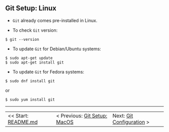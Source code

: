 ## Git Setup: Linux

- `Git` already comes pre-installed in Linux.

- To check `Git` version:

```shell
$ git --version
```

- To update `Git` for Debian/Ubuntu systems:

```shell
$ sudo apt-get update
$ sudo apt-get install git
```

- To update `Git` for Fedora systems:

```shell
$ sudo dnf install git
```
or
```shell
$ sudo yum install git
```

<hr>

<table align="center">
   <tbody>
      <tr>
        <td>
            << Start: <a href="/README.md">README.md</a>
        </td>
        <td>
            < Previous: <a href="/assets/ch5.md">Git Setup: MacOS</a>
        </td>
        <td>
            Next: <a href="/assets/ch7.md">Git Configuration</a> >
        </td>
      </tr>
   </tbody>
</table>